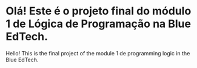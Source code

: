# Olá! Este é o projeto final do módulo 1 de Lógica de Programação na Blue EdTech.
Hello! This is the final project of the module 1 de programming logic in the Blue EdTech.
